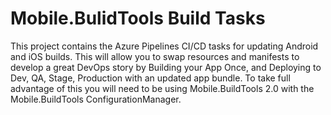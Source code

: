 # Mobile.BulidTools Build Tasks

This project contains the Azure Pipelines CI/CD tasks for updating Android and iOS builds. This will allow you to swap resources and manifests to develop a great DevOps story by Building your App Once, and Deploying to Dev, QA, Stage, Production with an updated app bundle. To take full advantage of this you will need to be using Mobile.BuildTools 2.0 with the Mobile.BuildTools ConfigurationManager.